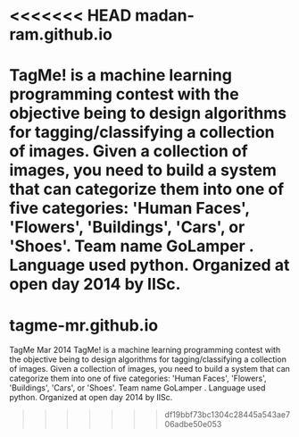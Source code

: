 <<<<<<< HEAD
madan-ram.github.io
===================

TagMe! is a machine learning programming contest with the objective being to design algorithms for tagging/classifying a collection of images. Given a collection of images, you need to build a system that can categorize them into one of five categories: 'Human Faces', 'Flowers', 'Buildings', 'Cars', or 'Shoes'. Team name GoLamper . Language used python. Organized at open day 2014 by IISc.
=======
tagme-mr.github.io
==================

TagMe											Mar 2014 TagMe! is a machine learning programming contest with the objective being to design algorithms for tagging/classifying a collection of images. Given a collection of images, you need to build a system that can categorize them into one of five categories: 'Human Faces', 'Flowers', 'Buildings', 'Cars', or 'Shoes'.  Team name GoLamper . Language used python. Organized at open day 2014 by IISc.
>>>>>>> df19bbf73bc1304c28445a543ae706adbe50e053
